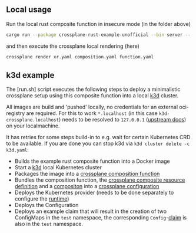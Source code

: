 ## Local usage

Run the local rust composite function in insecure mode (in the folder above)

```bash
cargo run --package crossplane-rust-example-unofficial --bin server -- --tls-certs-dir . --insecure
```

and then execute the crossplane local rendering (here)

```bash
crossplane render xr.yaml composition.yaml function.yaml
```

## k3d example

The [run.sh] script executes the following steps to deploy a minimalistic crossplane setup
using this composite function into a local [k3d](https://k3d.io/) cluster.

All images are build and 'pushed' locally, no credentials for an external oci-registry are required.
For this to work `*.localhost` (in this case `k3d-crossplane.localhost`) needs to be resolved to `127.0.0.1` ([upstream docs](https://k3d.io/v5.6.0/usage/registries/#preface-referencing-local-registries)) on your localmachine.

It has retries for some steps build-in to e.g. wait for certain Kubernetes CRD to be available.
If you are done you can stop k3d via `k3d cluster delete -c k3d.yaml`:

- Builds the example rust composite function into a Docker image
- Start a [k3d](https://k3d.io/) local Kubernetes cluster
- Packages the image into a [crossplane composition function](https://docs.crossplane.io/latest/concepts/compositions/#how-composition-functions-work)
- Bundles the composition function, the [crossplane composite resource definition](https://docs.crossplane.io/latest/concepts/composite-resource-definitions/)
  and a [compositon](https://docs.crossplane.io/latest/concepts/compositions/) into a [crossplane configuration](https://docs.crossplane.io/latest/concepts/packages/)
- Deploys the Kubernetes provider (needs to be done separately to configure the [runtime](https://github.com/crossplane/crossplane/issues/6382))
- Deploys the Configuration
- Deploys an example claim that will result in the creation of two ConfigMaps in the `test` namespace, the corresponding
  `Config`-[claim](https://docs.crossplane.io/latest/concepts/claims/) is also in the `test` namespace.
